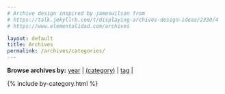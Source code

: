 ```yaml
---
# Archive design inspired by jameswilson from
# https://talk.jekyllrb.com/t/displaying-archives-design-ideas/2330/4 
# https://www.elementalidad.com/archives

layout: default
title: Archives
permalink: /archives/categories/
---
```


<nav aria-label="browse archives">
  <strong aria-hidden="true">Browse archives by:</strong>
  <a href="/archives/">year</a> |
  <a href="/archives/categories/" class="active" aria-current="page">(category)</a> |
  <a href="/archives/tags/">tag</a> |
</nav>

{% include by-category.html %}